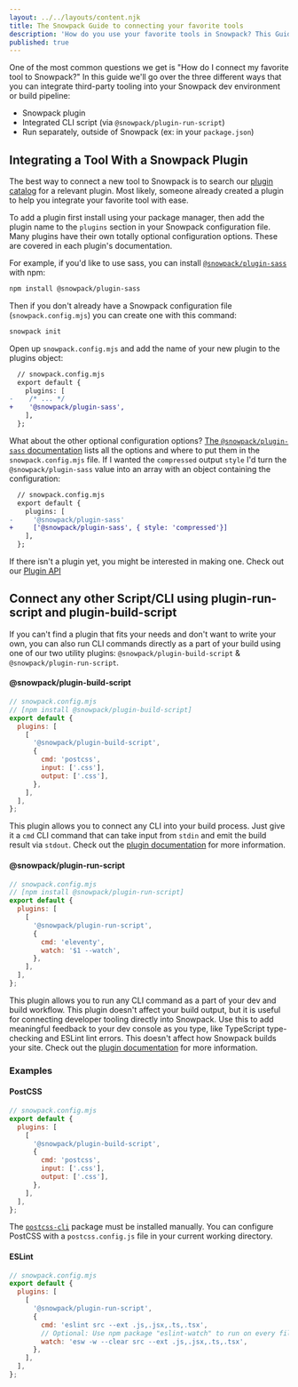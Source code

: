 ```yaml
---
layout: ../../layouts/content.njk
title: The Snowpack Guide to connecting your favorite tools
description: 'How do you use your favorite tools in Snowpack? This Guide will help you get started'
published: true
---
```


One of the most common questions we get is "How do I connect my favorite tool to Snowpack?" In this guide we'll go over the three different ways that you can integrate third-party tooling into your Snowpack dev environment or build pipeline:

- Snowpack plugin
- Integrated CLI script (via `@snowpack/plugin-run-script`)
- Run separately, outside of Snowpack (ex: in your `package.json`)

## Integrating a Tool With a Snowpack Plugin

The best way to connect a new tool to Snowpack is to search our [plugin catalog](/plugins) for a relevant plugin. Most likely, someone already created a plugin to help you integrate your favorite tool with ease.

To add a plugin first install using your package manager, then add the plugin name to the `plugins` section in your Snowpack configuration file. Many plugins have their own totally optional configuration options. These are covered in each plugin's documentation.

For example, if you'd like to use sass, you can install [`@snowpack/plugin-sass`
](https://www.npmjs.com/package/@snowpack/plugin-sass) with npm:

```bash
npm install @snowpack/plugin-sass
```

Then if you don't already have a Snowpack configuration file (`snowpack.config.mjs`) you can create one with this command:

```bash
snowpack init
```

Open up `snowpack.config.mjs` and add the name of your new plugin to the plugins object:

```diff
  // snowpack.config.mjs
  export default {
    plugins: [
-    /* ... */
+    '@snowpack/plugin-sass',
    ],
  };
```

What about the other optional configuration options? [The `@snowpack/plugin-sass` documentation](https://github.com/snowpackjs/snowpack/tree/main/plugins/plugin-sass) lists all the options and where to put them in the `snowpack.config.mjs` file. If I wanted the `compressed` output `style` I'd turn the `@snowpack/plugin-sass` value into an array with an object containing the configuration:

```diff
  // snowpack.config.mjs
  export default {
    plugins: [
-     '@snowpack/plugin-sass'
+     ['@snowpack/plugin-sass', { style: 'compressed'}]
    ],
  };
```

If there isn't a plugin yet, you might be interested in making one. Check out our [Plugin API](/reference/plugins)

## Connect any other Script/CLI using plugin-run-script and plugin-build-script

If you can't find a plugin that fits your needs and don't want to write your own, you can also run CLI commands directly as a part of your build using one of our two utility plugins: `@snowpack/plugin-build-script` & `@snowpack/plugin-run-script`.

#### @snowpack/plugin-build-script

```js
// snowpack.config.mjs
// [npm install @snowpack/plugin-build-script]
export default {
  plugins: [
    [
      '@snowpack/plugin-build-script',
      {
        cmd: 'postcss',
        input: ['.css'],
        output: ['.css'],
      },
    ],
  ],
};
```

This plugin allows you to connect any CLI into your build process. Just give it a `cmd` CLI command that can take input from `stdin` and emit the build result via `stdout`. Check out the [plugin documentation](https://github.com/snowpackjs/snowpack/tree/main/plugins/plugin-build-script) for more information.

#### @snowpack/plugin-run-script

```js
// snowpack.config.mjs
// [npm install @snowpack/plugin-run-script]
export default {
  plugins: [
    [
      '@snowpack/plugin-run-script',
      {
        cmd: 'eleventy',
        watch: '$1 --watch',
      },
    ],
  ],
};
```

This plugin allows you to run any CLI command as a part of your dev and build workflow. This plugin doesn't affect your build output, but it is useful for connecting developer tooling directly into Snowpack. Use this to add meaningful feedback to your dev console as you type, like TypeScript type-checking and ESLint lint errors. This doesn't affect how Snowpack builds your site. Check out the [plugin documentation](https://github.com/snowpackjs/snowpack/tree/main/plugins/plugin-run-script) for more information.

### Examples

#### PostCSS

```js
// snowpack.config.mjs
export default {
  plugins: [
    [
      '@snowpack/plugin-build-script',
      {
        cmd: 'postcss',
        input: ['.css'],
        output: ['.css'],
      },
    ],
  ],
};
```

The [`postcss-cli`](https://github.com/postcss/postcss-cli) package must be installed manually. You can configure PostCSS with a `postcss.config.js` file in your current working directory.

#### ESLint

```js
// snowpack.config.mjs
export default {
  plugins: [
    [
      '@snowpack/plugin-run-script',
      {
        cmd: 'eslint src --ext .js,.jsx,.ts,.tsx',
        // Optional: Use npm package "eslint-watch" to run on every file change
        watch: 'esw -w --clear src --ext .js,.jsx,.ts,.tsx',
      },
    ],
  ],
};
```
